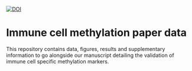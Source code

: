 <a href="https://zenodo.org/badge/latestdoi/94281335"><img src="https://zenodo.org/badge/94281335.svg" alt="DOI"></a>

# Immune cell methylation paper data
This repository contains data, figures, results and supplementary information to go alongside our manuscript detailing the validation of immune cell specific methylation markers.

